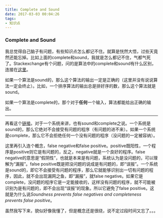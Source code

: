 ```yaml
---
title: Complete and Sound
date: 2017-03-03 00:04:26
tags: 
- 知识点
---
```


### Complete and Sound

我总觉得自己脑子有问题，有些知识点怎么都记不住。就算是恍然大悟，过些天竟然还能忘掉。比如上面的complete和sound，我就是怎么都记不住，气都气死了。Stackexchange有个问题，问的是算法中的complete和sound有什么区别，连接在[这里](http://softwareengineering.stackexchange.com/questions/140705/what-does-it-mean-to-say-an-algorithm-is-sound-and-complete)。

如果一个算法是sound的，那么这个算法的输出一定是正确的（这里并没有说说算法一定会终止）。比如，一个排序算法的输出总是排好序的数，那么这个算法就是sound。

如果一个算法是complete的，那个对于**任何**一个输入，算法都能给出正确的输出。

---

再看这个[链接](http://stackoverflow.com/questions/21437015/soundness-and-completeness-of-systems)。对于一个系统来讲，也有sound和complete之说。一个系统是sound的，那么它绝对不会接受有问题的程序（有问题的进不来）。如果一个系统是complete，那么它不会拒绝任何一个没有问题的程序（没问题的一定被容纳）。

这里再引入连个概念，false negative和false positive。positive既阳性，一个程序是positive则它是有问题的，反之，negative就是一个良好的程序。false negative的意思是“假阴性”，也就是本来是有问题，系统认为是没问题的，可以理解为“漏报”。false positive既是把没问题的说成是有问题的，即“误报”。一个系统是sound的，即它不会接受有问题的程序，那么它就能够识别出一切有问题的程序，因此，就不会出现漏网之鱼，即“漏报”，就false negative。如果它是complete，没问题的程序它是一定能接收的，这样没有问题的程序，就不可能被识别为是有问题的，即不会出现“误报”的现象。所以它避免了false positive。这就是为什么说*Soundness prevents false negatives and completeness prevents false positive*。

虽然我写下来，貌似好像我懂了，但是概念还是很绕，说不定过段时间又忘了。。。

